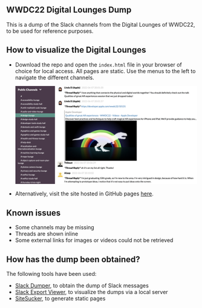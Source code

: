## WWDC22 Digital Lounges Dump

This is a dump of the Slack channels from the Digital Lounges of WWDC22, to be used for reference purposes.

## How to visualize the Digital Lounges

* Download the repo and open the `index.html` file in your browser of choice for local access. All pages are static. Use the menus to the left to navigate the different channels.

  ![slackdump_img](slackdump_img.png)

* Alternatively, visit the site hosted in GitHub pages [here](http://adriantineo.com/WWDC22-Digital-Lounges-Dump/).

## Known issues

* Some channels may be missing
* Threads are shown inline
* Some external links for images or videos could not be retrieved

## How has the dump been obtained?

The following tools have been used:

* [Slack Dumper](https://github.com/rusq/slackdump), to obtain the dump of Slack messages
* [Slack Export Viewer](https://github.com/hfaran/slack-export-viewer), to visualize the dumps via a local server
* [SiteSucker](https://apps.apple.com/us/app/sitesucker/id442168834?mt=12), to generate static pages
